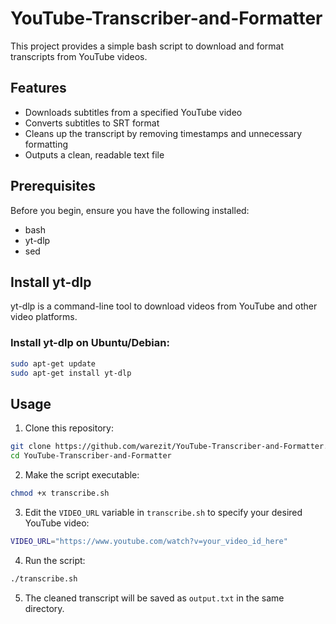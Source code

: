 # YouTube-Transcriber-and-Formatter

This project provides a simple bash script to download and format transcripts from YouTube videos.

## Features

- Downloads subtitles from a specified YouTube video
- Converts subtitles to SRT format
- Cleans up the transcript by removing timestamps and unnecessary formatting
- Outputs a clean, readable text file

## Prerequisites

Before you begin, ensure you have the following installed:
- bash
- yt-dlp
- sed

## Install yt-dlp
yt-dlp is a command-line tool to download videos from YouTube and other video platforms.
### Install yt-dlp on Ubuntu/Debian:
```bash
sudo apt-get update
sudo apt-get install yt-dlp
```

## Usage

1. Clone this repository:

```bash
git clone https://github.com/warezit/YouTube-Transcriber-and-Formatter.git
cd YouTube-Transcriber-and-Formatter
```

2. Make the script executable:

```bash
chmod +x transcribe.sh
```

3. Edit the `VIDEO_URL` variable in `transcribe.sh` to specify your desired YouTube video:

```sh
VIDEO_URL="https://www.youtube.com/watch?v=your_video_id_here"
```

4. Run the script:
```bash
./transcribe.sh
```
5. The cleaned transcript will be saved as `output.txt` in the same directory.

